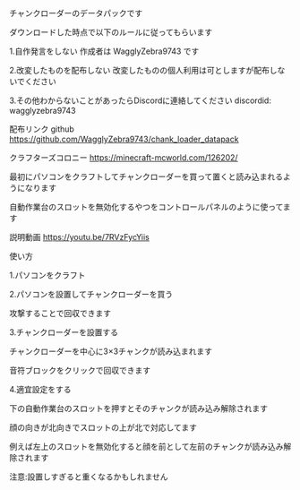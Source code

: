 チャンクローダーのデータパックです

ダウンロードした時点で以下のルールに従ってもらいます

1.自作発言をしない
作成者は WagglyZebra9743 です

2.改変したものを配布しない
改変したものの個人利用は可としますが配布しないでください

3.その他わからないことがあったらDiscordに連絡してください
discordid: wagglyzebra9743

配布リンク
github
https://github.com/WagglyZebra9743/chank_loader_datapack

クラフターズコロニー
https://minecraft-mcworld.com/126202/

最初にパソコンをクラフトしてチャンクローダーを買って置くと読み込まれるようになります

自動作業台のスロットを無効化するやつをコントロールパネルのように使ってます

説明動画 https://youtu.be/7RVzFycYiis

使い方

1.パソコンをクラフト

2.パソコンを設置してチャンクローダーを買う

攻撃することで回収できます

3.チャンクローダーを設置する

チャンクローダーを中心に3×3チャンクが読み込まれます

音符ブロックをクリックで回収できます

4.適宜設定をする

下の自動作業台のスロットを押すとそのチャンクが読み込み解除されます

顔の向きが北向きでスロットの上が北で対応してます

例えば左上のスロットを無効化すると顔を前として左前のチャンクが読み込み解除されます

注意:設置しすぎると重くなるかもしれません
